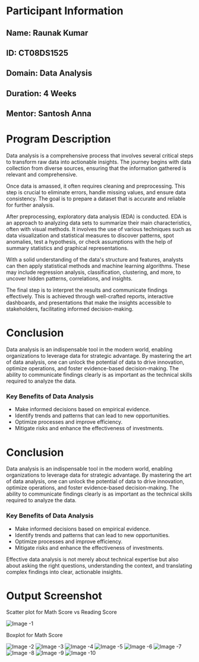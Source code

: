 <h1>Participant Information</h1>
<h2>Name: Raunak Kumar</h2>
<h2>ID: CT08DS1525</h2>
<h2>Domain: Data Analysis</h2>
<h2>Duration: 4 Weeks</h2>
<h2>Mentor: Santosh Anna</h2>
<h1>Program Description</h1>
<p>Data analysis is a comprehensive process that involves several critical steps to transform raw data into actionable insights. The journey begins with data collection from diverse sources, ensuring that the information gathered is relevant and comprehensive.</p>
<p>Once data is amassed, it often requires cleaning and preprocessing. This step is crucial to eliminate errors, handle missing values, and ensure data consistency. The goal is to prepare a dataset that is accurate and reliable for further analysis.</p>
<p>After preprocessing, exploratory data analysis (EDA) is conducted. EDA is an approach to analyzing data sets to summarize their main characteristics, often with visual methods. It involves the use of various techniques such as data visualization and statistical measures to discover patterns, spot anomalies, test a hypothesis, or check assumptions with the help of summary statistics and graphical representations.</p>
<p>With a solid understanding of the data's structure and features, analysts can then apply statistical methods and machine learning algorithms. These may include regression analysis, classification, clustering, and more, to uncover hidden patterns, correlations, and insights.</p>
<p>The final step is to interpret the results and communicate findings effectively. This is achieved through well-crafted reports, interactive dashboards, and presentations that make the insights accessible to stakeholders, facilitating informed decision-making.</p>
<h1>Conclusion</h1>
<p>Data analysis is an indispensable tool in the modern world, enabling organizations to leverage data for strategic advantage. By mastering the art of data analysis, one can unlock the potential of data to drive innovation, optimize operations, and foster evidence-based decision-making. The ability to communicate findings clearly is as important as the technical skills required to analyze the data.</p>

<h3>Key Benefits of Data Analysis</h3>
<ul>
    <li>Make informed decisions based on empirical evidence.</li>
    <li>Identify trends and patterns that can lead to new opportunities.</li>
    <li>Optimize processes and improve efficiency.</li>
    <li>Mitigate risks and enhance the effectiveness of investments.</li>
</ul>

<h1>Conclusion</h1>
<p>Data analysis is an indispensable tool in the modern world, enabling organizations to leverage data for strategic advantage. By mastering the art of data analysis, one can unlock the potential of data to drive innovation, optimize operations, and foster evidence-based decision-making. The ability to communicate findings clearly is as important as the technical skills required to analyze the data.</p>
<h3>Key Benefits of Data Analysis</h3>
<ul>
    <li>Make informed decisions based on empirical evidence.</li>
    <li>Identify trends and patterns that can lead to new opportunities.</li>
    <li>Optimize processes and improve efficiency.</li>
    <li>Mitigate risks and enhance the effectiveness of investments.</li>
</ul>
<p>Effective data analysis is not merely about technical expertise but also about asking the right questions, understanding the context, and translating complex findings into clear, actionable insights.</p>

<h1>Output Screenshot</h1>
<p>Scatter plot for Math Score vs Reading Score</p>
<img src="https://drive.google.com/uc?id=1sRTG_p-Xezl2NR5zdQBrk1wBVZLDNp5E" alt="Image -1">
<p>Boxplot for Math Score</p>
<img src="https://drive.google.com/uc?id=1nOKp4_F0WHFO6XvV1nw67VFASacLkIMi" alt="Image -2">

<img src="https://drive.google.com/uc?id=1tIjz21dg4GRRbrpJiysDSF1WPlo8BLvm" alt="Image -3">
<img src="https://drive.google.com/uc?id=1Q08cTHqtNzU7iSy8u15yxkqEsaV48OCM" alt="Image -4">
<img src="https://drive.google.com/uc?id=1NO7qtSi5LZfkw89ZlDPUeSPylIu1CXF5" alt="Image -5">
<img src="https://drive.google.com/uc?id=1GfXb2ChV-2esw4AknpslhEltQbC2UfcT" alt="Image -6">
<img src="https://drive.google.com/uc?id=1fXLlkd08-UEeByOFWLzWhk2CuOWh4yMH" alt="Image -7">
<img src="https://drive.google.com/uc?id=1awAeM2tI3QYguyxKv4cZrpXVg3X3o53c" alt="Image -8">
<img src="https://drive.google.com/uc?id=1oVoJD-ouRnDigUjca-TKayEUH_OklA39" alt="Image -9">
<img src="https://drive.google.com/uc?id=1I6HDi-Yff0cGwnI4Hp5Sz_ZozlAXtOd7" alt="Image -10">
